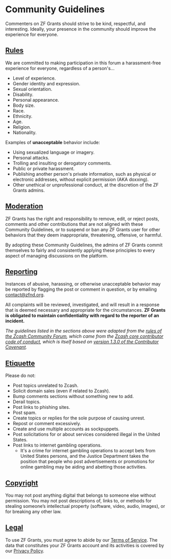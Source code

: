 # Community Guidelines

Commenters on ZF Grants should strive to be kind, respectful, and interesting. Ideally, your presence in the community should improve the experience for everyone.

<a name="rules"></a>

## [Rules](#rules)

We are committed to making participation in this forum a harassment-free experience for everyone, regardless of a person's...

* Level of experience.
* Gender identity and expression.
* Sexual orientation.
* Disability.
* Personal appearance.
* Body size.
* Race.
* Ethnicity.
* Age.
* Religion.
* Nationality.

Examples of **unacceptable** behavior include:

* Using sexualized language or imagery.
* Personal attacks.
* Trolling and insulting or derogatory comments.
* Public or private harassment.
* Publishing another person's private information, such as physical or electronic addresses, without explicit permission (AKA doxxing).
* Other unethical or unprofessional conduct, at the discretion of the ZF Grants admins.

<a name="moderation"></a>

## [Moderation](#moderation)

ZF Grants has the right and responsibility to remove, edit, or reject posts, comments and other contributions that are not aligned with these Community Guidelines, or to suspend or ban any ZF Grants user for other behaviors that they deem inappropriate, threatening, offensive, or harmful.

By adopting these Community Guidelines, the admins of ZF Grants commit themselves to fairly and consistently applying these principles to every aspect of managing discussions on the platform.

<a name="reporting"></a>

## [Reporting](#reporting)

Instances of abusive, harassing, or otherwise unacceptable behavior may be reported by flagging the post or comment in question, or by emailing contact@zfnd.org.

All complaints will be reviewed, investigated, and will result in a response that is deemed necessary and appropriate for the circumstances. **ZF Grants is obligated to maintain confidentiality with regard to the reporter of an incident.**

_The guidelines listed in the sections above were adapted from the [rules of the Zcash Community Forum](https://forum.zcashcommunity.com/faq), which came from the [Zcash core contributor code of conduct](https://github.com/zcash/zcash/blob/master/code_of_conduct.md), which is itself based on [version 1.3.0 of the Contributor Covenant](https://www.contributor-covenant.org/version/1/3/0/code-of-conduct.html)._

<a name="etiquette"></a>

## [Etiquette](#etiquette)

Please do not:

* Post topics unrelated to Zcash.
* Solicit domain sales (even if related to Zcash).
* Bump comments sections without something new to add.
* Derail topics.
* Post links to phishing sites.
* Post spam.
* Create topics or replies for the sole purpose of causing unrest.
* Repost or comment excessively.
* Create and use multiple accounts as sockpuppets.
* Post solicitations for or about services considered illegal in the United States.
* Post links to internet gambling operations.
  * It's a crime for internet gambling operations to accept bets from United States persons, and the Justice Department takes the position that people who post advertisements or promotions for online gambling may be aiding and abetting those activities.

<a name="stealing"></a>

## [Copyright](#stealing)

You may not post anything digital that belongs to someone else without permission. You may not post descriptions of, links to, or methods for stealing someone’s intellectual property (software, video, audio, images), or for breaking any other law.

<a name="tos"></a>

## [Legal](#tos)

To use ZF Grants, you must agree to abide by our [Terms of Service](/tos). The data that constitutes your ZF Grants account and its activities is covered by our [Privacy Policy](/privacy).
